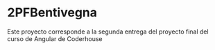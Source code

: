 # 2PFBentivegna

Este proyecto corresponde a la segunda entrega del proyecto final del curso de Angular de Coderhouse